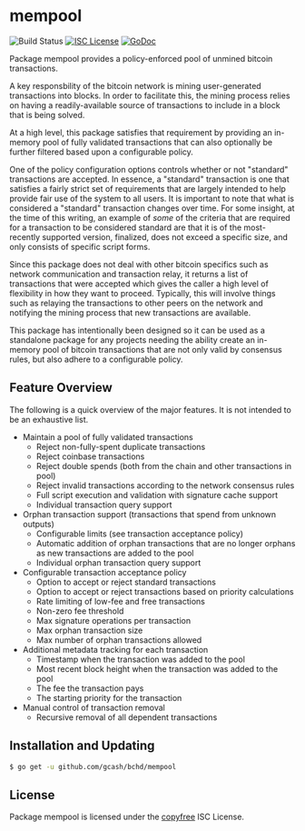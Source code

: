 mempool
=======

![Build Status](https://github.com/gcash/bchd/actions/workflows/main.yml/badge.svg?branch=master)
[![ISC License](http://img.shields.io/badge/license-ISC-blue.svg)](http://copyfree.org)
[![GoDoc](https://img.shields.io/badge/godoc-reference-blue.svg)](http://godoc.org/github.com/gcash/bchd/mempool)

Package mempool provides a policy-enforced pool of unmined bitcoin transactions.

A key responsbility of the bitcoin network is mining user-generated transactions
into blocks.  In order to facilitate this, the mining process relies on having a
readily-available source of transactions to include in a block that is being
solved.

At a high level, this package satisfies that requirement by providing an
in-memory pool of fully validated transactions that can also optionally be
further filtered based upon a configurable policy.

One of the policy configuration options controls whether or not "standard"
transactions are accepted.  In essence, a "standard" transaction is one that
satisfies a fairly strict set of requirements that are largely intended to help
provide fair use of the system to all users.  It is important to note that what
is considered a "standard" transaction changes over time.  For some insight, at
the time of this writing, an example of _some_ of the criteria that are required
for a transaction to be considered standard are that it is of the most-recently
supported version, finalized, does not exceed a specific size, and only consists
of specific script forms.

Since this package does not deal with other bitcoin specifics such as network
communication and transaction relay, it returns a list of transactions that were
accepted which gives the caller a high level of flexibility in how they want to
proceed.  Typically, this will involve things such as relaying the transactions
to other peers on the network and notifying the mining process that new
transactions are available.

This package has intentionally been designed so it can be used as a standalone
package for any projects needing the ability create an in-memory pool of bitcoin
transactions that are not only valid by consensus rules, but also adhere to a
configurable policy.

## Feature Overview

The following is a quick overview of the major features.  It is not intended to
be an exhaustive list.

- Maintain a pool of fully validated transactions
  - Reject non-fully-spent duplicate transactions
  - Reject coinbase transactions
  - Reject double spends (both from the chain and other transactions in pool)
  - Reject invalid transactions according to the network consensus rules
  - Full script execution and validation with signature cache support
  - Individual transaction query support
- Orphan transaction support (transactions that spend from unknown outputs)
  - Configurable limits (see transaction acceptance policy)
  - Automatic addition of orphan transactions that are no longer orphans as new
    transactions are added to the pool
  - Individual orphan transaction query support
- Configurable transaction acceptance policy
  - Option to accept or reject standard transactions
  - Option to accept or reject transactions based on priority calculations
  - Rate limiting of low-fee and free transactions
  - Non-zero fee threshold
  - Max signature operations per transaction
  - Max orphan transaction size
  - Max number of orphan transactions allowed
- Additional metadata tracking for each transaction
  - Timestamp when the transaction was added to the pool
  - Most recent block height when the transaction was added to the pool
  - The fee the transaction pays
  - The starting priority for the transaction
- Manual control of transaction removal
  - Recursive removal of all dependent transactions

## Installation and Updating

```bash
$ go get -u github.com/gcash/bchd/mempool
```

## License

Package mempool is licensed under the [copyfree](http://copyfree.org) ISC
License.
